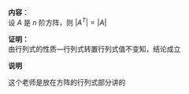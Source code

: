 **内容**：    
设 $A$ 是 $n$ 阶方阵，则 $|A^T|=|A|$     
    
**证明：**    
由行列式的性质—行列式转置行列式值不变知，结论成立    
    
**说明**    
    
这个老师是放在方阵的行列式部分讲的    
